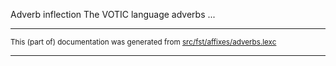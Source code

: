 Adverb inflection
The VOTIC language adverbs ...

* * *

<small>This (part of) documentation was generated from [src/fst/affixes/adverbs.lexc](https://github.com/giellalt/lang-vot/blob/main/src/fst/affixes/adverbs.lexc)</small>

---


